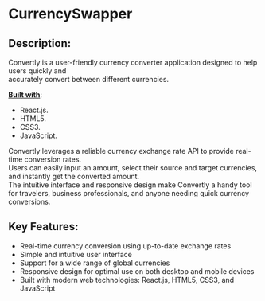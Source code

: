 # CurrencySwapper

## **Description:**

Convertly is a user-friendly currency converter application designed to help users quickly and <br> 
accurately convert between different currencies.


**<u>Built with</u>**: 
- React.js. <br>
- HTML5. <br>
- CSS3. <br>
- JavaScript.


Convertly leverages a reliable currency exchange rate API to provide real-time conversion rates. <br>
Users can easily input an amount, select their source and target currencies, and instantly get the converted amount. <br>
The intuitive interface and responsive design make Convertly a handy tool for travelers, business professionals, and anyone needing quick currency conversions.

## **Key Features:**

- Real-time currency conversion using up-to-date exchange rates
- Simple and intuitive user interface
- Support for a wide range of global currencies
- Responsive design for optimal use on both desktop and mobile devices
- Built with modern web technologies: React.js, HTML5, CSS3, and JavaScript
